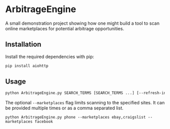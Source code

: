 # ArbitrageEngine

A small demonstration project showing how one might build a tool to scan
online marketplaces for potential arbitrage opportunities.

## Installation

Install the required dependencies with pip:

```bash
pip install aiohttp
```

## Usage

```bash
python ArbitrageEngine.py SEARCH_TERMS [SEARCH_TERMS ...] [--refresh-interval SECONDS] [--marketplaces SITE[,SITE...]]
```

The optional `--marketplaces` flag limits scanning to the specified
sites. It can be provided multiple times or as a comma separated list.

```
python ArbitrageEngine.py phone --marketplaces ebay,craigslist --marketplaces facebook
```
